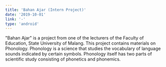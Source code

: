 ```yaml
---
title: 'Bahan Ajar (Intern Project)'
date: '2019-10-01'
link: '-'
type: 'android'
---
```


"Bahan Ajar" is a project from one of the lecturers of the Faculty of Education, State University of Malang. This project contains materials on Phonology. Phonology is a science that studies the vocabulary of language sounds indicated by certain symbols. Phonology itself has two parts of scientific study consisting of phonetics and phonemics.